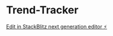 # Trend-Tracker

[Edit in StackBlitz next generation editor ⚡️](https://stackblitz.com/~/github.com/apogeeai/Trend-Tracker)
